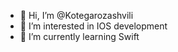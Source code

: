 - 👋 Hi, I’m @Kotegarozashvili
- 👀 I’m interested in IOS development 
- 🌱 I’m currently learning Swift 



